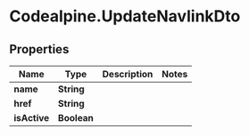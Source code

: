 # Codealpine.UpdateNavlinkDto

## Properties
Name | Type | Description | Notes
------------ | ------------- | ------------- | -------------
**name** | **String** |  | 
**href** | **String** |  | 
**isActive** | **Boolean** |  | 
